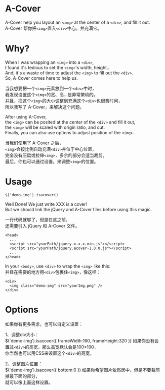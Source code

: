 # A-Cover
A-Cover help you layout an `<img>` at the center of a `<div>`, and fill it out.  
A-Cover 帮你把`<img>`置入`<div>`中心，并充满它。

# Why?
When I was wrapping an `<img>` into a `<div>`,  
I found it's tedious to set the `<img>`'s width, height...  
And, it's a waste of time to adjust the `<img>` to fill out the `<div>`.  
So, A-Cover comes here to help us.  

当我想要把一个`<img>`元素放到一个`<div>`中时，  
我发现设置这个`<img>`的宽、高...是非常繁琐的。  
并且，把这个`<img>`的大小调整到充满这个`<div>`也很费时间，  
所以我写了 A-Cover，来解决这个问题。  

After using A-Cover,  
the `<img>` can be posited at the center of the `<div>` and fill it out,  
the `<img>` will be scaled with origin ratio, and cut.  
Finally, you can also use options to adjust position of the `<img>`.  

当我们使用了 A-Cover 之后，  
`<img>`会按比例自动充满`<div>`并位于中心位置，  
完全没有压扁或拉伸`<img>`，多余的部分会适当裁剪。  
最后，你也可以通过设置，来调整`<img>`的位置。  

# Usage
    $('demo-img').isacover()
Well Done! We just write XXX is a cover!  
But we should link the jQuery and A-Cover files before using this magic.  

一行代码就够了，但是在这之前，  
还需要引入 jQuery 和 A-Cover 文件。

    <head>
      ...
      <script src="yourPath/jquery-x.x.x.min.js"></script>
      <script src="yourPath/jquery.acover-1.0.0.js"></script>
      ...
    </head>

In your `<body>`, use `<div>` to wrap the `<img>` like this:  
并且在需要的地方用`<div>`包裹住`<img>`，像这样：  

    <div>
      <img class="demo-img" src="yourImg.png" />
    </div>
# Options
如果你有更多需求，也可以自定义设置：

1、调整div大小：  
    $('demo-img').isacover({
      frameWidth:160,
      frameHeight:320
    })
如果你没有设置过`<div>`的高宽，那么高宽默认会是100*100，  
你当然也可以用CSS来设置这个`<div>`的高宽。

2、调整图片位置：  
    $('demo-img').isacover({
      bottom:0
    })
如果你希望图片依然居中，但是不要裁剪掉最下面的部分，  
就可以像上面这样设置。
